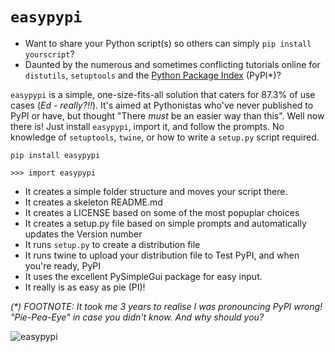 # `easypypi`
- Want to share your Python script(s)  so others can simply `pip install yourscript`?
- Daunted by the numerous and sometimes conflicting tutorials online for `distutils`, `setuptools` and the [Python Package Index](https://pypi.org/) (PyPI\*)?

`easypypi` is a simple, one-size-fits-all solution that caters for 87.3% of use cases (*Ed - really?!!*).  It's aimed at Pythonistas who've never published to PyPI or have, but thought "There *must* be an easier way than this".  Well now there is!  Just install `easypypi`, import it, and follow the prompts.  No knowledge of `setuptools`, `twine`, or how to write a `setup.py` script required.

    pip install easypypi
    
    >>> import easypypi
    
    
- It creates a simple folder structure and moves your script there.
- It creates a skeleton README.md
- It creates a LICENSE based on some of the most popuplar choices
- It creates a setup.py file based on simple prompts and automatically updates the Version number
- It runs `setup.py` to create a distribution file
- It runs twine to upload your distribution file to Test PyPI, and when you're ready, PyPI
- It uses the excellent PySimpleGui package for easy input.
- It really is as easy as pie (PI)!

*(\*) FOOTNOTE: It took me 3 years to realise I was pronouncing PyPI wrong!  "Pie-Pea-Eye" in case you didn't know.  And why should you?*

![easypypi](https://images-na.ssl-images-amazon.com/images/I/815sx0JMEnL.jpg)
